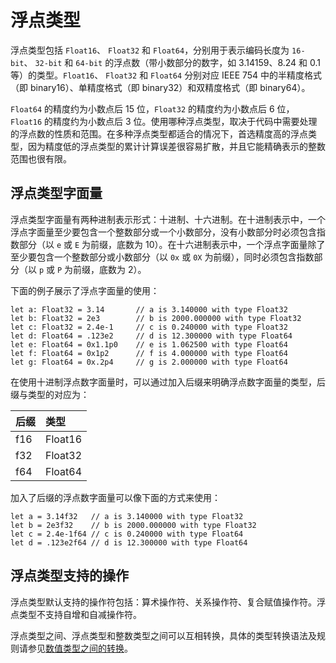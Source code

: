 # 浮点类型

浮点类型包括 `Float16`、 `Float32` 和 `Float64`，分别用于表示编码长度为 `16-bit`、 `32-bit` 和 `64-bit` 的浮点数（带小数部分的数字，如 3.14159、8.24 和 0.1 等）的类型。`Float16`、 `Float32` 和 `Float64` 分别对应 IEEE 754 中的半精度格式（即 binary16）、单精度格式（即 binary32）和双精度格式（即 binary64）。

`Float64` 的精度约为小数点后 15 位，`Float32` 的精度约为小数点后 6 位，`Float16` 的精度约为小数点后 3 位。使用哪种浮点类型，取决于代码中需要处理的浮点数的性质和范围。在多种浮点类型都适合的情况下，首选精度高的浮点类型，因为精度低的浮点类型的累计计算误差很容易扩散，并且它能精确表示的整数范围也很有限。

## 浮点类型字面量

浮点类型字面量有两种进制表示形式：十进制、十六进制。在十进制表示中，一个浮点字面量至少要包含一个整数部分或一个小数部分，没有小数部分时必须包含指数部分（以 `e` 或 `E` 为前缀，底数为 10）。在十六进制表示中，一个浮点字面量除了至少要包含一个整数部分或小数部分（以 `0x` 或 `0X` 为前缀），同时必须包含指数部分（以 `p` 或 `P` 为前缀，底数为 2）。

下面的例子展示了浮点字面量的使用：

<!-- compile -->

```cangjie
let a: Float32 = 3.14       // a is 3.140000 with type Float32
let b: Float32 = 2e3        // b is 2000.000000 with type Float32
let c: Float32 = 2.4e-1     // c is 0.240000 with type Float32
let d: Float64 = .123e2     // d is 12.300000 with type Float64
let e: Float64 = 0x1.1p0    // e is 1.062500 with type Float64
let f: Float64 = 0x1p2      // f is 4.000000 with type Float64
let g: Float64 = 0x.2p4     // g is 2.000000 with type Float64
```

在使用十进制浮点数字面量时，可以通过加入后缀来明确浮点数字面量的类型，后缀与类型的对应为：

|  后缀 | 类型    |
| :---- | :------ |
| f16   | Float16 |
| f32   | Float32 |
| f64   | Float64 |

加入了后缀的浮点数字面量可以像下面的方式来使用：

<!-- compile -->

```cangjie
let a = 3.14f32   // a is 3.140000 with type Float32
let b = 2e3f32    // b is 2000.000000 with type Float32
let c = 2.4e-1f64 // c is 0.240000 with type Float64
let d = .123e2f64 // d is 12.300000 with type Float64
```

## 浮点类型支持的操作

浮点类型默认支持的操作符包括：算术操作符、关系操作符、复合赋值操作符。浮点类型不支持自增和自减操作符。

浮点类型之间、浮点类型和整数类型之间可以互相转换，具体的类型转换语法及规则请参见[数值类型之间的转换](../class_and_interface/typecast.md#数值类型之间的转换)。
